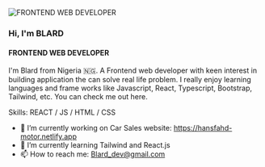 ![FRONTEND WEB DEVELOPER](https://arturssmirnovs.github.io/github-profile-readme-generator/images/banner.png)          

### Hi, I'm BLARD
#### FRONTEND WEB DEVELOPER
I'm Blard from Nigeria 🇳🇬. A Frontend web developer with keen interest in building application the can solve real life problem. I really enjoy learning languages and frame works like Javascript, React, Typescript, Bootstrap, Tailwind, etc. You can check me out here. 

Skills: REACT / JS / HTML / CSS

- 🔭 I’m currently working on Car Sales website: https://hansfahd-motor.netlify.app 
- 🌱 I’m currently learning Tailwind and React.js 
- 📫 How to reach me: Blard_dev@gmail.com 




